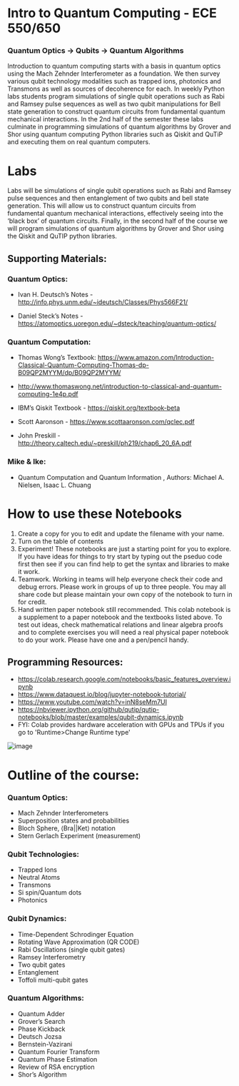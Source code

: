 # Intro to Quantum Computing - ECE 550/650

### Quantum Optics ->  Qubits -> Quantum Algorithms

Introduction to quantum computing starts with a basis in quantum optics using the Mach Zehnder Interferometer as a foundation. We then survey various qubit technology modalities such as trapped ions, photonics and Transmons as well as sources of decoherence for each.  In weekly Python labs students program simulations of single qubit operations such as Rabi and Ramsey pulse sequences as well as two qubit manipulations for Bell state generation to construct quantum circuits from fundamental quantum mechanical interactions. In the 2nd half of the semester these labs culminate in programming simulations of quantum algorithms by Grover and Shor using quantum computing Python libraries such as Qiskit and QuTiP and executing them on real quantum computers.

# Labs
Labs will be simulations of single qubit operations such as Rabi and Ramsey pulse sequences and then entanglement of two qubits and bell state generation. This will allow us to construct quantum circuits from fundamental quantum mechanical interactions, effectively seeing into the ‘black box’ of quantum circuits. Finally, in the second half of the course we will program simulations of quantum algorithms by Grover and Shor using the Qiskit and QuTIP python libraries.


## Supporting Materials:
### Quantum Optics:
  * Ivan H. Deutsch’s Notes - http://info.phys.unm.edu/~ideutsch/Classes/Phys566F21/

  * Daniel Steck’s Notes - https://atomoptics.uoregon.edu/~dsteck/teaching/quantum-optics/

### Quantum Computation:
  * Thomas Wong’s Textbook: https://www.amazon.com/Introduction-Classical-Quantum-Computing-Thomas-dp-B09QP2MYYM/dp/B09QP2MYYM/
  * http://www.thomaswong.net/introduction-to-classical-and-quantum-computing-1e4p.pdf

* IBM’s Qiskit Textbook - https://qiskit.org/textbook-beta

* Scott Aaronson - https://www.scottaaronson.com/qclec.pdf

* John Preskill - http://theory.caltech.edu/~preskill/ph219/chap6_20_6A.pdf

### Mike & Ike:
  * Quantum Computation and Quantum Information , Authors: Michael A. Nielsen, Isaac L. Chuang


# How to use these Notebooks

1. Create a copy for you to edit and update the filename with your name.
1. Turn on the table of contents
1.  Experiment! These notebooks are just a starting point for you to explore. If you have ideas for things to try start by typing out the pseduo code first then see if you can find help to get the syntax and libraries to make it work.
1. Teamwork. Working in teams will help everyone check their code and debug errors. Please work in groups of up to three people. You may all share code but please maintain your own copy of the notebook to turn in for credit.
1. Hand written paper notebook still recommended. This colab notebook is a supplement to a paper notebook and the textbooks listed above. To test out ideas, check mathematical relations and linear algebra proofs and to complete exercises you will need a real physical paper notebook to do your work. Please have one and a pen/pencil handy.


## Programming Resources:
*   https://colab.research.google.com/notebooks/basic_features_overview.ipynb
*   https://www.dataquest.io/blog/jupyter-notebook-tutorial/
*   https://www.youtube.com/watch?v=inN8seMm7UI
*   https://nbviewer.ipython.org/github/qutip/qutip-notebooks/blob/master/examples/qubit-dynamics.ipynb
* FYI: Colab provides hardware acceleration with GPUs and TPUs if you go to 'Runtime>Change Runtime type'


![image](https://github.com/user-attachments/assets/9fa08c27-c172-47f5-8e45-78d4e00ac5f1)


# Outline of the course:

### Quantum Optics: 
* Mach Zehnder Interferometers
* Superposition states and probabilities
* Bloch Sphere, ⟨Bra||Ket⟩ notation
* Stern Gerlach Experiment (measurement)

### Qubit Technologies: 
* Trapped Ions
* Neutral Atoms 
* Transmons
* Si spin/Quantum dots
* Photonics 

### Qubit Dynamics: 
* Time-Dependent Schrodinger Equation
* Rotating Wave Approximation (QR CODE)
* Rabi Oscillations (single qubit gates)
* Ramsey Interferometry
* Two qubit gates
* Entanglement
* Toffoli multi-qubit gates

### Quantum Algorithms:
* Quantum Adder
* Grover’s Search
* Phase Kickback 
* Deutsch Jozsa
* Bernstein-Vazirani 
* Quantum Fourier Transform 
* Quantum Phase Estimation
* Review of RSA encryption
* Shor’s Algorithm 
